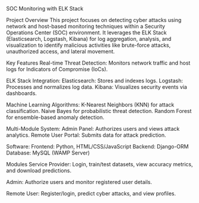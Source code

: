 SOC Monitoring with ELK Stack

Project Overview
This project focuses on detecting cyber attacks using network and host-based monitoring techniques within a Security Operations Center (SOC) environment. It leverages the ELK Stack (Elasticsearch, Logstash, Kibana) for log aggregation, analysis, and visualization to identify malicious activities like brute-force attacks, unauthorized access, and lateral movement.

Key Features
Real-time Threat Detection: Monitors network traffic and host logs for Indicators of Compromise (IoCs).

ELK Stack Integration:
Elasticsearch: Stores and indexes logs.
Logstash: Processes and normalizes log data.
Kibana: Visualizes security events via dashboards.

Machine Learning Algorithms:
K-Nearest Neighbors (KNN) for attack classification.
Naive Bayes for probabilistic threat detection.
Random Forest for ensemble-based anomaly detection.

Multi-Module System:
Admin Panel: Authorizes users and views attack analytics.
Remote User Portal: Submits data for attack prediction.



Software:
Frontend: Python, HTML/CSS/JavaScript
Backend: Django-ORM
Database: MySQL (WAMP Server)

Modules
Service Provider:
Login, train/test datasets, view accuracy metrics, and download predictions.

Admin:
Authorize users and monitor registered user details.

Remote User:
Register/login, predict cyber attacks, and view profiles.
